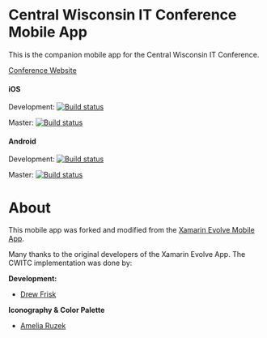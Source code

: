 # Central Wisconsin IT Conference Mobile App

This is the companion mobile app for the Central Wisconsin IT Conference.

[Conference Website](https://cwitc.org)

#### iOS
Development: [![Build status](https://build.appcenter.ms/v0.1/apps/2ab09ac6-1ba5-4d77-82f5-9554271abe51/branches/development/badge)](https://appcenter.ms)

Master: [![Build status](https://build.appcenter.ms/v0.1/apps/2ab09ac6-1ba5-4d77-82f5-9554271abe51/branches/master/badge)](https://appcenter.ms)

#### Android
Development: [![Build status](https://build.appcenter.ms/v0.1/apps/a42bb2d5-c340-4639-9ff3-7e91361e4fb2/branches/development/badge)](https://appcenter.ms)

Master: [![Build status](https://build.appcenter.ms/v0.1/apps/a42bb2d5-c340-4639-9ff3-7e91361e4fb2/branches/master/badge)](https://appcenter.ms)

# About
This mobile app was forked and modified from the [Xamarin Evolve Mobile App](https://github.com/xamarinhq/app-evolve). 

Many thanks to the original developers of the Xamarin Evolve App. The CWITC implementation was done by:

**Development:**
* [Drew Frisk](https://github.com/keannan5390)

**Iconography & Color Palette**
* [Amelia Ruzek](https://github.com/ARuzek)
